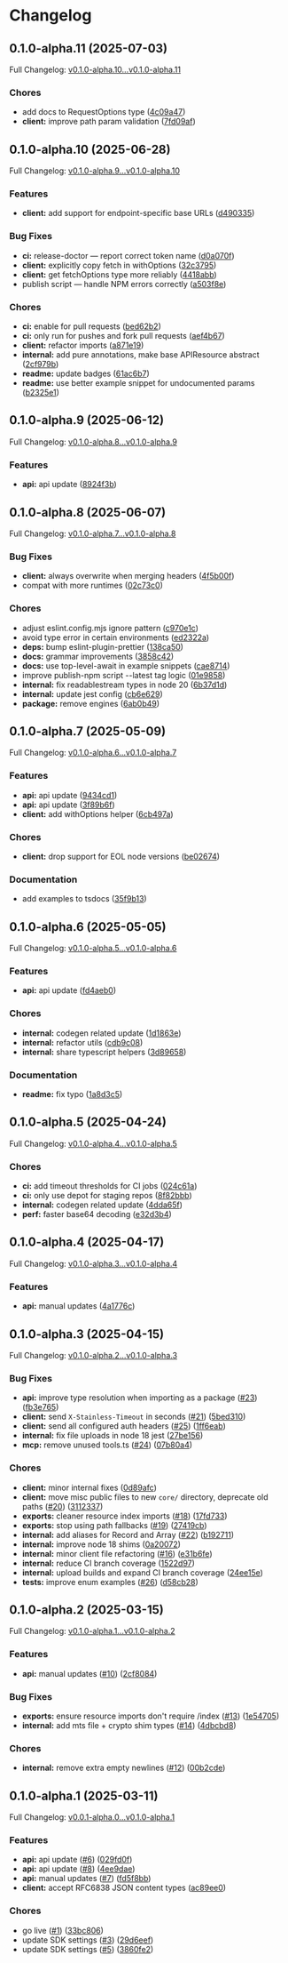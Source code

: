 # Changelog

## 0.1.0-alpha.11 (2025-07-03)

Full Changelog: [v0.1.0-alpha.10...v0.1.0-alpha.11](https://github.com/sullyai/sullyai-node/compare/v0.1.0-alpha.10...v0.1.0-alpha.11)

### Chores

* add docs to RequestOptions type ([4c09a47](https://github.com/sullyai/sullyai-node/commit/4c09a47e22830439d9b9bcf58307765734b2239d))
* **client:** improve path param validation ([7fd09af](https://github.com/sullyai/sullyai-node/commit/7fd09aff98be5295b301357c43f933f2b79d533b))

## 0.1.0-alpha.10 (2025-06-28)

Full Changelog: [v0.1.0-alpha.9...v0.1.0-alpha.10](https://github.com/sullyai/sullyai-node/compare/v0.1.0-alpha.9...v0.1.0-alpha.10)

### Features

* **client:** add support for endpoint-specific base URLs ([d490335](https://github.com/sullyai/sullyai-node/commit/d490335f6f21d5addfe4f8fd15c876e459c1c5fa))


### Bug Fixes

* **ci:** release-doctor — report correct token name ([d0a070f](https://github.com/sullyai/sullyai-node/commit/d0a070f8607f9140fec72a56bb5dc9c8d83009ed))
* **client:** explicitly copy fetch in withOptions ([32c3795](https://github.com/sullyai/sullyai-node/commit/32c37951a7a4ee5ce1a39e6e8410d6983e9517cc))
* **client:** get fetchOptions type more reliably ([4418abb](https://github.com/sullyai/sullyai-node/commit/4418abb21134e3c05a8aee85bc2c4e41546d6168))
* publish script — handle NPM errors correctly ([a503f8e](https://github.com/sullyai/sullyai-node/commit/a503f8e1218cd22cab2b55b962e19b77e034139f))


### Chores

* **ci:** enable for pull requests ([bed62b2](https://github.com/sullyai/sullyai-node/commit/bed62b2689618b7f3ad580f4400f184a345a7935))
* **ci:** only run for pushes and fork pull requests ([aef4b67](https://github.com/sullyai/sullyai-node/commit/aef4b6731b0572ed1c369f7239503ff9311012ef))
* **client:** refactor imports ([a871e19](https://github.com/sullyai/sullyai-node/commit/a871e19c5c081a65206f3a94f8e85c3446d5e740))
* **internal:** add pure annotations, make base APIResource abstract ([2cf979b](https://github.com/sullyai/sullyai-node/commit/2cf979b1c5a6e4bc169e9e113e99246371071dae))
* **readme:** update badges ([61ac6b7](https://github.com/sullyai/sullyai-node/commit/61ac6b729c9cdad2a7cab454c126ce69533d2fea))
* **readme:** use better example snippet for undocumented params ([b2325e1](https://github.com/sullyai/sullyai-node/commit/b2325e18496150bcf4c22eb27126a547c8acfc2b))

## 0.1.0-alpha.9 (2025-06-12)

Full Changelog: [v0.1.0-alpha.8...v0.1.0-alpha.9](https://github.com/sullyai/sullyai-node/compare/v0.1.0-alpha.8...v0.1.0-alpha.9)

### Features

* **api:** api update ([8924f3b](https://github.com/sullyai/sullyai-node/commit/8924f3b81cb35118f7d2196caff0c523d2b638a6))

## 0.1.0-alpha.8 (2025-06-07)

Full Changelog: [v0.1.0-alpha.7...v0.1.0-alpha.8](https://github.com/sullyai/sullyai-node/compare/v0.1.0-alpha.7...v0.1.0-alpha.8)

### Bug Fixes

* **client:** always overwrite when merging headers ([4f5b00f](https://github.com/sullyai/sullyai-node/commit/4f5b00fbc886f35297e6fc43460e39a556161c64))
* compat with more runtimes ([02c73c0](https://github.com/sullyai/sullyai-node/commit/02c73c0a098220e88e2480de57c0c3dd0170a26a))


### Chores

* adjust eslint.config.mjs ignore pattern ([c970e1c](https://github.com/sullyai/sullyai-node/commit/c970e1c57701adc4cd8de603619ebf7f9c881165))
* avoid type error in certain environments ([ed2322a](https://github.com/sullyai/sullyai-node/commit/ed2322a22faa87d0e33944d54029e1ef725d41b3))
* **deps:** bump eslint-plugin-prettier ([138ca50](https://github.com/sullyai/sullyai-node/commit/138ca50cd456ac2a9218b82875442f114bf92140))
* **docs:** grammar improvements ([3858c42](https://github.com/sullyai/sullyai-node/commit/3858c42e409eee93f27aa2f74b17ebc136f6729f))
* **docs:** use top-level-await in example snippets ([cae8714](https://github.com/sullyai/sullyai-node/commit/cae871444ffc52d6898bc46c8fc92b39222de9a1))
* improve publish-npm script --latest tag logic ([01e9858](https://github.com/sullyai/sullyai-node/commit/01e9858239bc0435bbbb0744d1f4365815024774))
* **internal:** fix readablestream types in node 20 ([6b37d1d](https://github.com/sullyai/sullyai-node/commit/6b37d1d9a0d7709afb335f530df769c48b0a721d))
* **internal:** update jest config ([cb6e629](https://github.com/sullyai/sullyai-node/commit/cb6e629059db1b6b96ca7b6d748e65c9897c0915))
* **package:** remove engines ([6ab0b49](https://github.com/sullyai/sullyai-node/commit/6ab0b49715c08c7eef0d37185813d20f4710ef19))

## 0.1.0-alpha.7 (2025-05-09)

Full Changelog: [v0.1.0-alpha.6...v0.1.0-alpha.7](https://github.com/sullyai/sullyai-node/compare/v0.1.0-alpha.6...v0.1.0-alpha.7)

### Features

* **api:** api update ([9434cd1](https://github.com/sullyai/sullyai-node/commit/9434cd1cd22762c3166b0183617f0c7d9f16c3f2))
* **api:** api update ([3f89b6f](https://github.com/sullyai/sullyai-node/commit/3f89b6f7f9350fda5133fc177703bd7997c8cda8))
* **client:** add withOptions helper ([6cb497a](https://github.com/sullyai/sullyai-node/commit/6cb497a49f874e15cf80ebf64a4687b3d8581817))


### Chores

* **client:** drop support for EOL node versions ([be02674](https://github.com/sullyai/sullyai-node/commit/be02674fdab9d15c98e26bf1a287818246d97a2e))


### Documentation

* add examples to tsdocs ([35f9b13](https://github.com/sullyai/sullyai-node/commit/35f9b1304d899fbdeadded6da1564150b72d1b1c))

## 0.1.0-alpha.6 (2025-05-05)

Full Changelog: [v0.1.0-alpha.5...v0.1.0-alpha.6](https://github.com/sullyai/sullyai-node/compare/v0.1.0-alpha.5...v0.1.0-alpha.6)

### Features

* **api:** api update ([fd4aeb0](https://github.com/sullyai/sullyai-node/commit/fd4aeb02376fab5e8dc1a919a656a8c8478a2890))


### Chores

* **internal:** codegen related update ([1d1863e](https://github.com/sullyai/sullyai-node/commit/1d1863e7fd2721f81202fddf0716c35a5c9108aa))
* **internal:** refactor utils ([cdb9c08](https://github.com/sullyai/sullyai-node/commit/cdb9c08c614083621a6547b75a4c9c2647a555cf))
* **internal:** share typescript helpers ([3d89658](https://github.com/sullyai/sullyai-node/commit/3d89658def7349fd8a7136872fdf8ba4210cc9e7))


### Documentation

* **readme:** fix typo ([1a8d3c5](https://github.com/sullyai/sullyai-node/commit/1a8d3c587398a4dd4f821debe2d0a1b4a2f0f23b))

## 0.1.0-alpha.5 (2025-04-24)

Full Changelog: [v0.1.0-alpha.4...v0.1.0-alpha.5](https://github.com/sullyai/sullyai-node/compare/v0.1.0-alpha.4...v0.1.0-alpha.5)

### Chores

* **ci:** add timeout thresholds for CI jobs ([024c61a](https://github.com/sullyai/sullyai-node/commit/024c61aab2b0380aca600a32ab41192549e66e3f))
* **ci:** only use depot for staging repos ([8f82bbb](https://github.com/sullyai/sullyai-node/commit/8f82bbb4d9ee78c85c6b21a521bb7db41ccf9116))
* **internal:** codegen related update ([4dda65f](https://github.com/sullyai/sullyai-node/commit/4dda65ff720fae9a4319ea585e9e176bcef90f5e))
* **perf:** faster base64 decoding ([e32d3b4](https://github.com/sullyai/sullyai-node/commit/e32d3b412ce95bb5c3208e785a46c5ed087e1295))

## 0.1.0-alpha.4 (2025-04-17)

Full Changelog: [v0.1.0-alpha.3...v0.1.0-alpha.4](https://github.com/sullyai/sullyai-node/compare/v0.1.0-alpha.3...v0.1.0-alpha.4)

### Features

* **api:** manual updates ([4a1776c](https://github.com/sullyai/sullyai-node/commit/4a1776cade9e5aecc941aa0b43fc6ae24b613967))

## 0.1.0-alpha.3 (2025-04-15)

Full Changelog: [v0.1.0-alpha.2...v0.1.0-alpha.3](https://github.com/sullyai/sullyai-node/compare/v0.1.0-alpha.2...v0.1.0-alpha.3)

### Bug Fixes

* **api:** improve type resolution when importing as a package ([#23](https://github.com/sullyai/sullyai-node/issues/23)) ([fb3e765](https://github.com/sullyai/sullyai-node/commit/fb3e7659895dce2130be766b6ec65c1dea4553d1))
* **client:** send `X-Stainless-Timeout` in seconds ([#21](https://github.com/sullyai/sullyai-node/issues/21)) ([5bed310](https://github.com/sullyai/sullyai-node/commit/5bed310ba5498c3b67b9f0c9f84f4d8bfb79e892))
* **client:** send all configured auth headers ([#25](https://github.com/sullyai/sullyai-node/issues/25)) ([1ff6eab](https://github.com/sullyai/sullyai-node/commit/1ff6eab39d3c7eab6623276b7a82f2d206521f9b))
* **internal:** fix file uploads in node 18 jest ([27be156](https://github.com/sullyai/sullyai-node/commit/27be156d91d134f0ce3fe0ce6978855bb2e9ed20))
* **mcp:** remove unused tools.ts ([#24](https://github.com/sullyai/sullyai-node/issues/24)) ([07b80a4](https://github.com/sullyai/sullyai-node/commit/07b80a482f15c0f74926c0903d747f82a46dabf6))


### Chores

* **client:** minor internal fixes ([0d89afc](https://github.com/sullyai/sullyai-node/commit/0d89afc4b08e60d8a8f66a69d37b3de25ff0c6b8))
* **client:** move misc public files to new `core/` directory, deprecate old paths ([#20](https://github.com/sullyai/sullyai-node/issues/20)) ([3112337](https://github.com/sullyai/sullyai-node/commit/3112337f70c9472848584b110d0cbd8340a9cd0e))
* **exports:** cleaner resource index imports ([#18](https://github.com/sullyai/sullyai-node/issues/18)) ([17fd733](https://github.com/sullyai/sullyai-node/commit/17fd7333104b3d117e2fa17af55eb3486e69f0ad))
* **exports:** stop using path fallbacks ([#19](https://github.com/sullyai/sullyai-node/issues/19)) ([27419cb](https://github.com/sullyai/sullyai-node/commit/27419cb7d156126a1a8aa758d0f0209b4cfedc08))
* **internal:** add aliases for Record and Array ([#22](https://github.com/sullyai/sullyai-node/issues/22)) ([b192711](https://github.com/sullyai/sullyai-node/commit/b192711a172dd4a8b698a146597ab7bc6f78ed6a))
* **internal:** improve node 18 shims ([0a20072](https://github.com/sullyai/sullyai-node/commit/0a2007228301fd958f0cca7f6f68a6baa9d6e519))
* **internal:** minor client file refactoring ([#16](https://github.com/sullyai/sullyai-node/issues/16)) ([e31b6fe](https://github.com/sullyai/sullyai-node/commit/e31b6fe498a7cb69d7a0f6b72227d160ebc7a4de))
* **internal:** reduce CI branch coverage ([1522d97](https://github.com/sullyai/sullyai-node/commit/1522d97896af770bcab88ed87785f0a162afbc94))
* **internal:** upload builds and expand CI branch coverage ([24ee15e](https://github.com/sullyai/sullyai-node/commit/24ee15e34103fca95eac5bc9e809a539bf63efa3))
* **tests:** improve enum examples ([#26](https://github.com/sullyai/sullyai-node/issues/26)) ([d58cb28](https://github.com/sullyai/sullyai-node/commit/d58cb286e34100e81ecc71b7a7cee833a71141d2))

## 0.1.0-alpha.2 (2025-03-15)

Full Changelog: [v0.1.0-alpha.1...v0.1.0-alpha.2](https://github.com/sullyai/sullyai-node/compare/v0.1.0-alpha.1...v0.1.0-alpha.2)

### Features

* **api:** manual updates ([#10](https://github.com/sullyai/sullyai-node/issues/10)) ([2cf8084](https://github.com/sullyai/sullyai-node/commit/2cf80844ed5d64784cc50b984995b7b3c91b81bf))


### Bug Fixes

* **exports:** ensure resource imports don't require /index ([#13](https://github.com/sullyai/sullyai-node/issues/13)) ([1e54705](https://github.com/sullyai/sullyai-node/commit/1e54705e2a4bb903f08edac79c10cf74a77e5df6))
* **internal:** add mts file + crypto shim types ([#14](https://github.com/sullyai/sullyai-node/issues/14)) ([4dbcbd8](https://github.com/sullyai/sullyai-node/commit/4dbcbd80d57776fc984b0b122a234af6ee690de5))


### Chores

* **internal:** remove extra empty newlines ([#12](https://github.com/sullyai/sullyai-node/issues/12)) ([00b2cde](https://github.com/sullyai/sullyai-node/commit/00b2cdeb90aef1b3de08dab3881c23227bfa33f5))

## 0.1.0-alpha.1 (2025-03-11)

Full Changelog: [v0.0.1-alpha.0...v0.1.0-alpha.1](https://github.com/sullyai/sullyai-node/compare/v0.0.1-alpha.0...v0.1.0-alpha.1)

### Features

* **api:** api update ([#6](https://github.com/sullyai/sullyai-node/issues/6)) ([029fd0f](https://github.com/sullyai/sullyai-node/commit/029fd0f385c83375b9d661f0409ff2f642b9c9ce))
* **api:** api update ([#8](https://github.com/sullyai/sullyai-node/issues/8)) ([4ee9dae](https://github.com/sullyai/sullyai-node/commit/4ee9dae44c0e52a5d79c5d072d0a8347619e75d3))
* **api:** manual updates ([#7](https://github.com/sullyai/sullyai-node/issues/7)) ([fd5f8bb](https://github.com/sullyai/sullyai-node/commit/fd5f8bbe01b2eee85f846b41795b3f6d9c0c977c))
* **client:** accept RFC6838 JSON content types ([ac89ee0](https://github.com/sullyai/sullyai-node/commit/ac89ee0599c8282c6225675b51d92ab57d965627))


### Chores

* go live ([#1](https://github.com/sullyai/sullyai-node/issues/1)) ([33bc806](https://github.com/sullyai/sullyai-node/commit/33bc8061ceb06a11ced1564c3728da104922f015))
* update SDK settings ([#3](https://github.com/sullyai/sullyai-node/issues/3)) ([29d6eef](https://github.com/sullyai/sullyai-node/commit/29d6eefa25c72472e99f6deab4f01474e163828e))
* update SDK settings ([#5](https://github.com/sullyai/sullyai-node/issues/5)) ([3860fe2](https://github.com/sullyai/sullyai-node/commit/3860fe2b3fd46457452119b87b74d93e474eb1e3))
